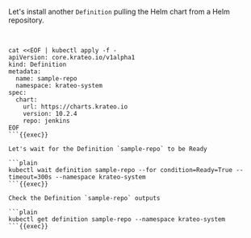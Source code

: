 
Let's install another `Definition` pulling the Helm chart from a Helm repository.

<br>

```plain
cat <<EOF | kubectl apply -f -
apiVersion: core.krateo.io/v1alpha1
kind: Definition
metadata:
  name: sample-repo
  namespace: krateo-system
spec:
  chart:
    url: https://charts.krateo.io
    version: 10.2.4
    repo: jenkins
EOF
```{{exec}}

Let's wait for the Definition `sample-repo` to be Ready

```plain
kubectl wait definition sample-repo --for condition=Ready=True --timeout=300s --namespace krateo-system
```{{exec}}

Check the Definition `sample-repo` outputs

```plain
kubectl get definition sample-repo --namespace krateo-system
```{{exec}}
